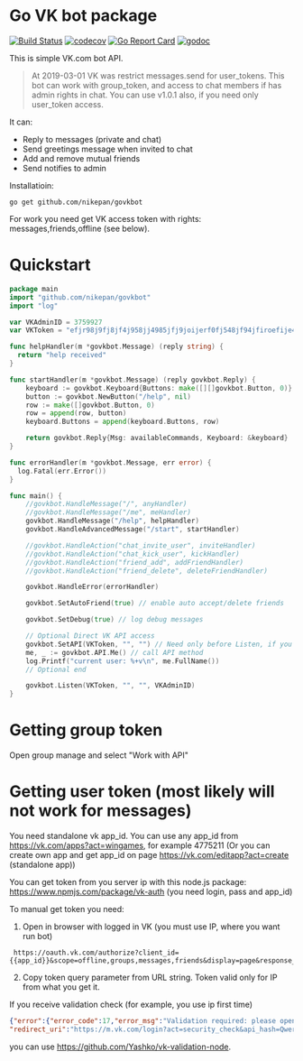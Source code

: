 # Go VK bot package
 
[![Build Status](https://travis-ci.org/nikepan/govkbot.svg?branch=master)](https://travis-ci.org/nikepan/govkbot)
[![codecov](https://codecov.io/gh/nikepan/govkbot/branch/master/graph/badge.svg)](https://codecov.io/gh/nikepan/govkbot)
[![Go Report Card](https://goreportcard.com/badge/github.com/nikepan/govkbot)](https://goreportcard.com/report/github.com/nikepan/govkbot)
[![godoc](http://img.shields.io/badge/godoc-reference-blue.svg?style=flat)](https://godoc.org/github.com/nikepan/govkbot)


This is simple VK.com bot API.


> At 2019-03-01 VK was restrict messages.send for user_tokens. This bot can work with group_token, and access to chat members if has admin rights in chat. You can use v1.0.1 also, if you need only user_token access.


It can:

* Reply to messages (private and chat)  
* Send greetings message when invited to chat
* Add and remove mutual friends
* Send notifies to admin

Installatioin:

`go get github.com/nikepan/govkbot`

For work you need get VK access token with rights: messages,friends,offline (see below).


# Quickstart

```Go
package main
import "github.com/nikepan/govkbot"
import "log"

var VKAdminID = 3759927
var VKToken = "efjr98j9fj8jf4j958jj4985jfj9joijerf0fj548jf94jfiroefije495jf48"

func helpHandler(m *govkbot.Message) (reply string) {
  return "help received"
}

func startHandler(m *govkbot.Message) (reply govkbot.Reply) {
	keyboard := govkbot.Keyboard{Buttons: make([][]govkbot.Button, 0)}
	button := govkbot.NewButton("/help", nil)
	row := make([]govkbot.Button, 0)
	row = append(row, button)
	keyboard.Buttons = append(keyboard.Buttons, row)

	return govkbot.Reply{Msg: availableCommands, Keyboard: &keyboard}
}

func errorHandler(m *govkbot.Message, err error) {
  log.Fatal(err.Error())
}

func main() {
    //govkbot.HandleMessage("/", anyHandler)
    //govkbot.HandleMessage("/me", meHandler)
    govkbot.HandleMessage("/help", helpHandler)
    govkbot.HandleAdvancedMessage("/start", startHandler)

    //govkbot.HandleAction("chat_invite_user", inviteHandler)
    //govkbot.HandleAction("chat_kick_user", kickHandler)
    //govkbot.HandleAction("friend_add", addFriendHandler)
    //govkbot.HandleAction("friend_delete", deleteFriendHandler)

    govkbot.HandleError(errorHandler)

    govkbot.SetAutoFriend(true) // enable auto accept/delete friends

    govkbot.SetDebug(true) // log debug messages

    // Optional Direct VK API access
    govkbot.SetAPI(VKToken, "", "") // Need only before Listen, if you use direct API
    me, _ := govkbot.API.Me() // call API method
    log.Printf("current user: %+v\n", me.FullName())
    // Optional end

    govkbot.Listen(VKToken, "", "", VKAdminID)
}
```
# Getting group token

Open group manage and select "Work with API"

# Getting user token (most likely will not work for messages)

You need standalone vk app_id. You can use any app_id from https://vk.com/apps?act=wingames, for example 4775211 
 (Or you can create own app and get app_id on page https://vk.com/editapp?act=create (standalone app))

You can get token from you server ip with this node.js package:
https://www.npmjs.com/package/vk-auth (you need login, pass and app_id)


To manual get token you need:

1. Open in browser with logged in VK (you must use IP, where you want run bot)
```
 https://oauth.vk.com/authorize?client_id={{app_id}}&scope=offline,groups,messages,friends&display=page&response_type=token&redirect_uri=https://oauth.vk.com/blank.html
 ```
2. Copy token query parameter from URL string. Token valid only for IP from what you get it.


If you receive validation check (for example, you use ip first time)
```json
{"error":{"error_code":17,"error_msg":"Validation required: please open redirect_uri in browser ...", 
"redirect_uri":"https://m.vk.com/login?act=security_check&api_hash=Qwerty1234567890"}}
```
you can use https://github.com/Yashko/vk-validation-node.

